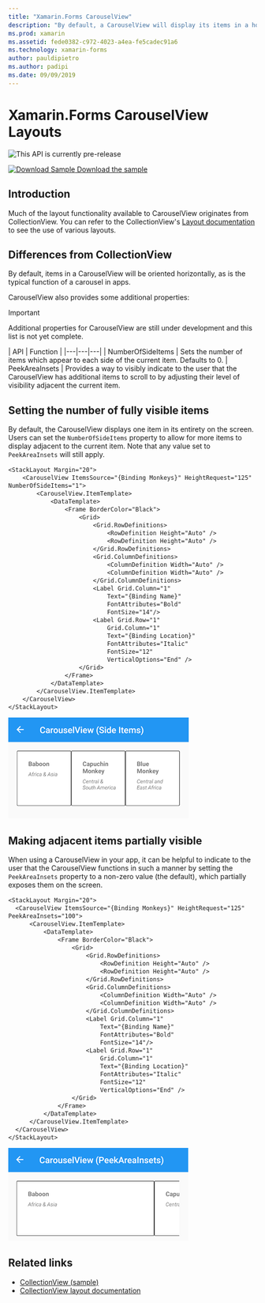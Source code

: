 ```yaml
---
title: "Xamarin.Forms CarouselView"
description: "By default, a CarouselView will display its items in a horizontal list. However, it also has access to the same layouts as CollectionView, including a vertical orientation."
ms.prod: xamarin
ms.assetid: fede0382-c972-4023-a4ea-fe5cadec91a6
ms.technology: xamarin-forms
author: pauldipietro
ms.author: padipi
ms.date: 09/09/2019
---
```


# Xamarin.Forms CarouselView Layouts

![](~/media/shared/preview.png "This API is currently pre-release")

[![Download Sample](~/media/shared/download.png) Download the sample](https://github.com/xamarin/xamarin-forms-samples/tree/master/UserInterface/CarouselViewDemos/)

## Introduction

Much of the layout functionality available to CarouselView originates from CollectionView. You can refer to the CollectionView's [Layout documentation](../collectionview/layout.md) to see the use of various layouts.

## Differences from CollectionView

By default, items in a CarouselView will be oriented horizontally, as is the typical function of a carousel in apps.

CarouselView also provides some additional properties:

> [!IMPORTANT]
> Additional properties for CarouselView are still under development and this list is not yet complete.

| API | Function |
|---|---|---|
| NumberOfSideItems | Sets the number of items which appear to each side of the current item. Defaults to 0.
| PeekAreaInsets | Provides a way to visibly indicate to the user that the CarouselView has additional items to scroll to by adjusting their level of visibility adjacent the current item.

## Setting the number of fully visible items

By default, the CarouselView displays one item in its entirety on the screen. Users can set the `NumberOfSideItems` property to allow for more items to display adjacent to the current item. Note that any value set to `PeekAreaInsets` will still apply.

```xaml
<StackLayout Margin="20">
    <CarouselView ItemsSource="{Binding Monkeys}" HeightRequest="125" NumberOfSideItems="1">
        <CarouselView.ItemTemplate>
            <DataTemplate>
                <Frame BorderColor="Black">
                    <Grid>
                        <Grid.RowDefinitions>
                            <RowDefinition Height="Auto" />
                            <RowDefinition Height="Auto" />
                        </Grid.RowDefinitions>
                        <Grid.ColumnDefinitions>
                            <ColumnDefinition Width="Auto" />
                            <ColumnDefinition Width="Auto" />
                        </Grid.ColumnDefinitions>
                        <Label Grid.Column="1"
                            Text="{Binding Name}"
                            FontAttributes="Bold"
                            FontSize="14"/>
                        <Label Grid.Row="1"
                            Grid.Column="1"
                            Text="{Binding Location}"
                            FontAttributes="Italic"
                            FontSize="12"
                            VerticalOptions="End" />
                    </Grid>
                </Frame>
            </DataTemplate>
        </CarouselView.ItemTemplate>
    </CarouselView>
</StackLayout>
```

[![Screenshot of a CarouselView with side items, on Android](carouselview-images/side-items.png "CarouselView side items")](carouselview-images/side-items-large.png#lightbox "CarouselView side items")

## Making adjacent items partially visible

When using a CarouselView in your app, it can be helpful to indicate to the user that the CarouselView functions in such a manner by setting the `PeekAreaInsets` property to a non-zero value (the default), which partially exposes them on the screen.

```xaml
<StackLayout Margin="20">
  <CarouselView ItemsSource="{Binding Monkeys}" HeightRequest="125" PeekAreaInsets="100">
      <CarouselView.ItemTemplate>
          <DataTemplate>
              <Frame BorderColor="Black">
                  <Grid>
                      <Grid.RowDefinitions>
                          <RowDefinition Height="Auto" />
                          <RowDefinition Height="Auto" />
                      </Grid.RowDefinitions>
                      <Grid.ColumnDefinitions>
                          <ColumnDefinition Width="Auto" />
                          <ColumnDefinition Width="Auto" />
                      </Grid.ColumnDefinitions>
                      <Label Grid.Column="1"
                          Text="{Binding Name}"
                          FontAttributes="Bold"
                          FontSize="14"/>
                      <Label Grid.Row="1"
                          Grid.Column="1"
                          Text="{Binding Location}"
                          FontAttributes="Italic"
                          FontSize="12"
                          VerticalOptions="End" />
                  </Grid>
              </Frame>
          </DataTemplate>
      </CarouselView.ItemTemplate>
  </CarouselView>
</StackLayout>
```

[![Screenshot of a CarouselView with side items, on Android](carouselview-images/peek-area-insets.png "CarouselView side items")](carouselview-images/peek-area-insets-large.png#lightbox "CarouselView side items")

## Related links

- [CollectionView (sample)](https://github.com/xamarin/xamarin-forms-samples/tree/master/UserInterface/CarouselViewDemos/)
- [CollectionView layout documentation](../collectionview/layout.md)
